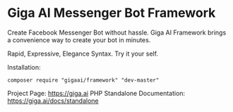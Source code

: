 # Giga AI Messenger Bot Framework

Create Facebook Messenger Bot without hassle. Giga AI Framework brings a convenience way to create your bot in minutes.

Rapid, Expressive, Elegance Syntax. Try it your self.

Installation:

```
composer require "gigaai/framework" "dev-master"
```

Project Page: https://giga.ai
PHP Standalone Documentation: https://giga.ai/docs/standalone
